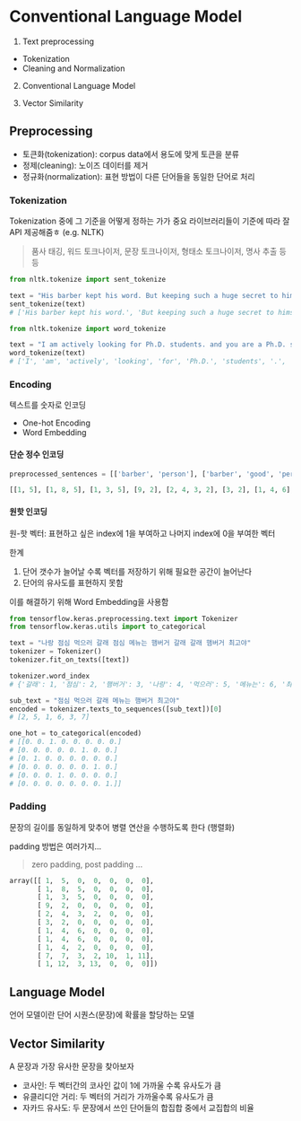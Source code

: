 # Conventional Language Model

1. Text preprocessing
  - Tokenization
  - Cleaning and Normalization

2. Conventional Language Model

3. Vector Similarity

## Preprocessing

- 토큰화(tokenization): corpus data에서 용도에 맞게 토큰을 분류
- 정제(cleaning): 노이즈 데이터를 제거
- 정규화(normalization): 표현 방법이 다른 단어들을 동일한 단어로 처리

### Tokenization

Tokenization 중에 그 기준을 어떻게 정하는 가가 중요
라이브러리들이 기준에 따라 잘 API 제공해줌ㅎ (e.g. NLTK)

> 품사 태깅, 워드 토크나이저, 문장 토크나이저, 형태소 토크나이저, 명사 추출 등등

```py
from nltk.tokenize import sent_tokenize

text = "His barber kept his word. But keeping such a huge secret to himself was driving him crazy."
sent_tokenize(text)
# ['His barber kept his word.', 'But keeping such a huge secret to himself was driving him crazy.']
```

```py
from nltk.tokenize import word_tokenize

text = "I am actively looking for Ph.D. students. and you are a Ph.D. student."
word_tokenize(text)
# ['I', 'am', 'actively', 'looking', 'for', 'Ph.D.', 'students', '.', 'and', 'you', 'are', 'a', 'Ph.D.', 'student', '.']
```

### Encoding

텍스트를 숫자로 인코딩
- One-hot Encoding
- Word Embedding

#### 단순 정수 인코딩

```py
preprocessed_sentences = [['barber', 'person'], ['barber', 'good', 'person'], ['barber', 'huge', 'person'], ['knew', 'secret'], ['secret', 'kept', 'huge', 'secret'], ['huge', 'secret'], ['barber', 'kept', 'word'], ['barber', 'kept', 'word'], ['barber', 'kept', 'secret'], ['keeping', 'keeping', 'huge', 'secret', 'driving', 'barber', 'crazy'], ['barber', 'went', 'huge', 'mountain']]
```

```py
[[1, 5], [1, 8, 5], [1, 3, 5], [9, 2], [2, 4, 3, 2], [3, 2], [1, 4, 6], [1, 4, 6], [1, 4, 2], [7, 7, 3, 2, 10, 1, 11], [1, 12, 3, 13]]
```

#### 원핫 인코딩

원-핫 벡터: 표현하고 싶은 index에 1을 부여하고 나머지 index에 0을 부여한 벡터

한계
1. 단어 갯수가 늘어날 수록 벡터를 저장하기 위해 필요한 공간이 늘어난다
2. 단어의 유사도를 표현하지 못함

이를 해결하기 위해 Word Embedding을 사용함

```py
from tensorflow.keras.preprocessing.text import Tokenizer
from tensorflow.keras.utils import to_categorical

text = "나랑 점심 먹으러 갈래 점심 메뉴는 햄버거 갈래 갈래 햄버거 최고야"
tokenizer = Tokenizer()
tokenizer.fit_on_texts([text])

tokenizer.word_index
# {'갈래': 1, '점심': 2, '햄버거': 3, '나랑': 4, '먹으러': 5, '메뉴는': 6, '최고야': 7}

sub_text = "점심 먹으러 갈래 메뉴는 햄버거 최고야"
encoded = tokenizer.texts_to_sequences([sub_text])[0]
# [2, 5, 1, 6, 3, 7]

one_hot = to_categorical(encoded)
# [[0. 0. 1. 0. 0. 0. 0. 0.]
# [0. 0. 0. 0. 0. 1. 0. 0.]
# [0. 1. 0. 0. 0. 0. 0. 0.]
# [0. 0. 0. 0. 0. 0. 1. 0.]
# [0. 0. 0. 1. 0. 0. 0. 0.]
# [0. 0. 0. 0. 0. 0. 0. 1.]]
```

### Padding

문장의 길이를 동일하게 맞추어 병렬 연산을 수행하도록 한다 (행렬화)

padding 방법은 여러가지...
> zero padding, post padding ...


```py
array([[ 1,  5,  0,  0,  0,  0,  0],
       [ 1,  8,  5,  0,  0,  0,  0],
       [ 1,  3,  5,  0,  0,  0,  0],
       [ 9,  2,  0,  0,  0,  0,  0],
       [ 2,  4,  3,  2,  0,  0,  0],
       [ 3,  2,  0,  0,  0,  0,  0],
       [ 1,  4,  6,  0,  0,  0,  0],
       [ 1,  4,  6,  0,  0,  0,  0],
       [ 1,  4,  2,  0,  0,  0,  0],
       [ 7,  7,  3,  2, 10,  1, 11],
       [ 1, 12,  3, 13,  0,  0,  0]])
```

## Language Model

언어 모델이란 단어 시퀀스(문장)에 확률을 할당하는 모델


## Vector Similarity

A 문장과 가장 유사한 문장을 찾아보자

- 코사인: 두 벡터간의 코사인 값이 1에 가까울 수록 유사도가 큼
- 유클리디안 거리: 두 벡터의 거리가 가까울수록 유사도가 큼
- 자카드 유사도: 두 문장에서 쓰인 단어들의 합집합 중에서 교집합의 비율
